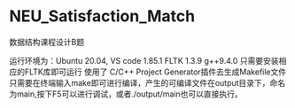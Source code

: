 # NEU_Satisfaction_Match
数据结构课程设计B题

运行环境为：Ubuntu 20.04, VS code 1.85.1 FLTK 1.3.9 g++9.4.0
只需要安装相应的FLTK库即可运行
使用了 C/C++ Project Generator插件去生成Makefile文件
只需要在终端输入make即可进行编译，产生的可编译文件在output目录下，命名为main,按下F5可以进行调试，或者./output/main也可以直接执行。
